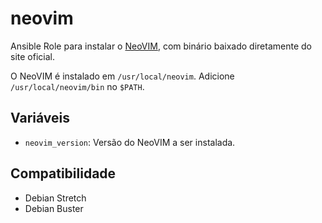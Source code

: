 # neovim

Ansible Role para instalar o [NeoVIM](https://neovim.io/), com binário baixado
diretamente do site oficial.

O NeoVIM é instalado em `/usr/local/neovim`. Adicione `/usr/local/neovim/bin` no
`$PATH`.

## Variáveis

- `neovim_version`: Versão do NeoVIM a ser instalada.

## Compatibilidade

- Debian Stretch
- Debian Buster
